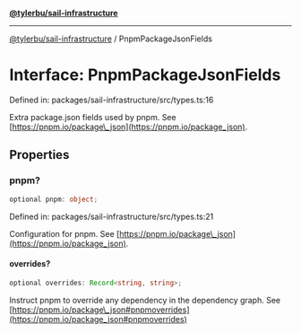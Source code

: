 [**@tylerbu/sail-infrastructure**](../README.md)

***

[@tylerbu/sail-infrastructure](../README.md) / PnpmPackageJsonFields

# Interface: PnpmPackageJsonFields

Defined in: packages/sail-infrastructure/src/types.ts:16

Extra package.json fields used by pnpm.
See [https://pnpm.io/package\_json](https://pnpm.io/package_json).

## Properties

### pnpm?

```ts
optional pnpm: object;
```

Defined in: packages/sail-infrastructure/src/types.ts:21

Configuration for pnpm.
See [https://pnpm.io/package\_json](https://pnpm.io/package_json).

#### overrides?

```ts
optional overrides: Record<string, string>;
```

Instruct pnpm to override any dependency in the dependency graph.
See [https://pnpm.io/package\_json#pnpmoverrides](https://pnpm.io/package_json#pnpmoverrides)
